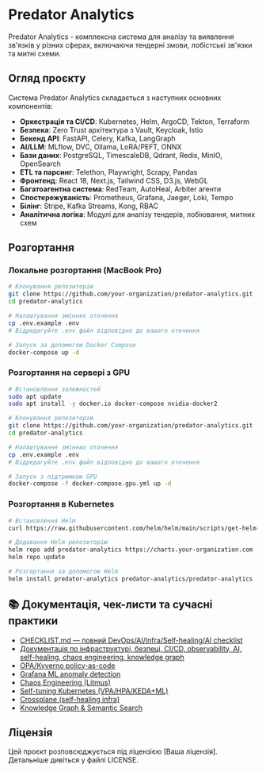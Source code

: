 # Predator Analytics

Predator Analytics - комплексна система для аналізу та виявлення зв'язків у різних сферах, включаючи тендерні змови, лобістські зв'язки та митні схеми.

## Огляд проєкту

Система Predator Analytics складається з наступних основних компонентів:

- **Оркестрація та CI/CD**: Kubernetes, Helm, ArgoCD, Tekton, Terraform
- **Безпека**: Zero Trust архітектура з Vault, Keycloak, Istio
- **Бекенд API**: FastAPI, Celery, Kafka, LangGraph
- **AI/LLM**: MLflow, DVC, Ollama, LoRA/PEFT, ONNX
- **Бази даних**: PostgreSQL, TimescaleDB, Qdrant, Redis, MinIO, OpenSearch
- **ETL та парсинг**: Telethon, Playwright, Scrapy, Pandas
- **Фронтенд**: React 18, Next.js, Tailwind CSS, D3.js, WebGL
- **Багатоагентна система**: RedTeam, AutoHeal, Arbiter агенти
- **Спостережуваність**: Prometheus, Grafana, Jaeger, Loki, Tempo
- **Білінг**: Stripe, Kafka Streams, Kong, RBAC
- **Аналітична логіка**: Модулі для аналізу тендерів, лобіювання, митних схем

## Розгортання

### Локальне розгортання (MacBook Pro)

```bash
# Клонування репозиторію
git clone https://github.com/your-organization/predator-analytics.git
cd predator-analytics

# Налаштування змінних оточення
cp .env.example .env
# Відредагуйте .env файл відповідно до вашого оточення

# Запуск за допомогою Docker Compose
docker-compose up -d
```

### Розгортання на сервері з GPU

```bash
# Встановлення залежностей
sudo apt update
sudo apt install -y docker.io docker-compose nvidia-docker2

# Клонування репозиторію
git clone https://github.com/your-organization/predator-analytics.git
cd predator-analytics

# Налаштування змінних оточення
cp .env.example .env
# Відредагуйте .env файл відповідно до вашого оточення

# Запуск з підтримкою GPU
docker-compose -f docker-compose.gpu.yml up -d
```

### Розгортання в Kubernetes

```bash
# Встановлення Helm
curl https://raw.githubusercontent.com/helm/helm/main/scripts/get-helm-3 | bash

# Додавання Helm репозиторію
helm repo add predator-analytics https://charts.your-organization.com
helm repo update

# Розгортання за допомогою Helm
helm install predator-analytics predator-analytics/predator-analytics -f values.yaml
```

## 📚 Документація, чек-листи та сучасні практики

- [CHECKLIST.md — повний DevOps/AI/Infra/Self-healing/AI checklist](../CHECKLIST.md)
- [Документація по інфраструктурі, безпеці, CI/CD, observability, AI, self-healing, chaos engineering, knowledge graph](../documentation/)
- [OPA/Kyverno policy-as-code](../documentation/opa-kyverno.md)
- [Grafana ML anomaly detection](../documentation/grafana-ml-anomaly.md)
- [Chaos Engineering (Litmus)](../documentation/chaos-engineering.md)
- [Self-tuning Kubernetes (VPA/HPA/KEDA+ML)](../documentation/self-tuning-k8s.md)
- [Crossplane (self-healing infra)](../documentation/crossplane.md)
- [Knowledge Graph & Semantic Search](../documentation/knowledge-graph.md)

## Ліцензія

Цей проєкт розповсюджується під ліцензією [Ваша ліцензія]. Детальніше дивіться у файлі LICENSE.

